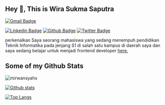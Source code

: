 ## Hey 👋, This is Wira Sukma Saputra

[![Gmail Badge](https://img.shields.io/badge/-wiralodrasaputra07@gmail.com-c14438?style=flat&logo=Gmail&logoColor=white&link=mailto:mirwansyah1933@gmail.com)](mailto:wiralodrasaputra07@gmail.com) 

[![Linkedin Badge](https://img.shields.io/badge/-wira-sukma-saputra-0072b1?style=flat&logo=Linkedin&logoColor=white&link=https://www.linkedin.com/in/wira-sukma-saputra/)]([[https://www.linkedin.com/in/Wira07](https://www.linkedin.com/in/wira-sukma-saputra-82a980214/)/](https://www.linkedin.com/in/wira-sukma-saputra-82a980214/)) [![Github Badge](https://img.shields.io/badge/-Wira07-grey?style=flat&logo=github&logoColor=white&link=https://github.com/Wira07/)](https://www.github.com/Wira07/) [![Twitter Badge](https://img.shields.io/badge/-Wira07_-00acee?style=flat&logo=twitter&logoColor=white&link=https://twitter.com/mirwansyahs_/)](https://www.twitter.com/mirwansyahs_/) <p align='left'>perkenalkan Saya seorang mahasiswa yang sedang menempuh pendidikan Teknik Informatika pada jenjang S1 di salah satu kampus di daerah saya dan saya sedang belajar untuk menjadi frontend developer <a href='https://drive.google.com/file/d/1GLpwpSXwpgmmIuqV0Xujk8qlYtFiLEVX/view?usp=sharing' target=_blank><u>here</u>.</a></p>

## Some of my Github Stats

<p align=left> <img src=https://komarev.com/ghpvc/?username=mirwansyahs alt=mirwansyahs /> </p>

[![Github stats](https://github-readme-stats.vercel.app/api?username=Wira07&show_icons=true&include_all_commits=true&theme=algolia)](https://github.com/Wira07/github-readme-stats)

[![Top Langs](https://github-readme-stats.vercel.app/api/top-langs/?username=mirwansyahs&layout=compact&theme=algolia)](https://github.com/mirwansyahs/github-readme-stats)

